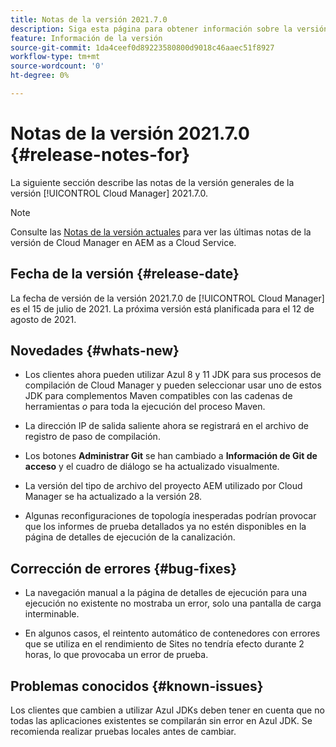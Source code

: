 ```yaml
---
title: Notas de la versión 2021.7.0
description: Siga esta página para obtener información sobre la versión 2021.7.0 de Cloud Manager
feature: Información de la versión
source-git-commit: 1da4ceef0d89223580800d9018c46aaec51f8927
workflow-type: tm+mt
source-wordcount: '0'
ht-degree: 0%

---
```


# Notas de la versión 2021.7.0 {#release-notes-for}

La siguiente sección describe las notas de la versión generales de la versión [!UICONTROL Cloud Manager] 2021.7.0.

>[!NOTE]
>Consulte las [Notas de la versión actuales](https://experienceleague.adobe.com/docs/experience-manager-cloud-service/onboarding/getting-access/release-notes-cloud-manager/release-notes-cm-current.html?lang=en#getting-access) para ver las últimas notas de la versión de Cloud Manager en AEM as a Cloud Service.

## Fecha de la versión {#release-date}

La fecha de versión de la versión 2021.7.0 de [!UICONTROL Cloud Manager] es el 15 de julio de 2021.
La próxima versión está planificada para el 12 de agosto de 2021.

## Novedades {#whats-new}

* Los clientes ahora pueden utilizar Azul 8 y 11 JDK para sus procesos de compilación de Cloud Manager y pueden seleccionar usar uno de estos JDK para complementos Maven compatibles con las cadenas de herramientas *o* para toda la ejecución del proceso Maven.

* La dirección IP de salida saliente ahora se registrará en el archivo de registro de paso de compilación.

* Los botones **Administrar Git** se han cambiado a **Información de Git de acceso** y el cuadro de diálogo se ha actualizado visualmente.

* La versión del tipo de archivo del proyecto AEM utilizado por Cloud Manager se ha actualizado a la versión 28.

* Algunas reconfiguraciones de topología inesperadas podrían provocar que los informes de prueba detallados ya no estén disponibles en la página de detalles de ejecución de la canalización.

## Corrección de errores {#bug-fixes}

* La navegación manual a la página de detalles de ejecución para una ejecución no existente no mostraba un error, solo una pantalla de carga interminable.

* En algunos casos, el reintento automático de contenedores con errores que se utiliza en el rendimiento de Sites no tendría efecto durante 2 horas, lo que provocaba un error de prueba.

## Problemas conocidos {#known-issues}

Los clientes que cambien a utilizar Azul JDKs deben tener en cuenta que no todas las aplicaciones existentes se compilarán sin error en Azul JDK. Se recomienda realizar pruebas locales antes de cambiar.